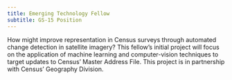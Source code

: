 ```yaml
---
title: Emerging Technology Fellow
subtitle: GS-15 Position
---
```

<p>
  How might improve representation in Census surveys through automated change detection in satellite imagery? This fellow’s initial project will focus on the application of machine learning and computer-vision techniques to target updates to Census’ Master Address File. This project is in partnership with Census’ Geography Division.
</p>